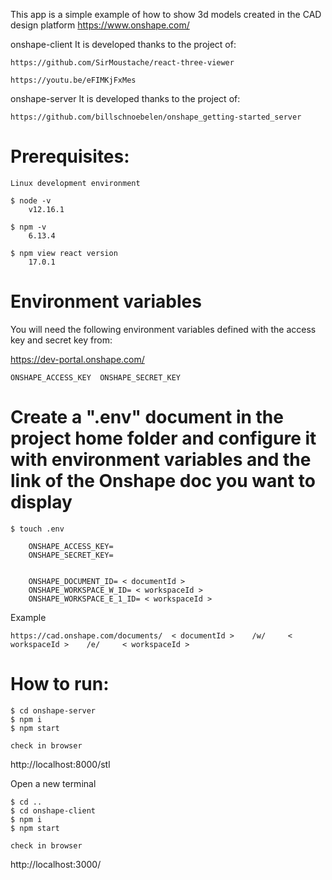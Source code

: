 This app is a simple example of how to show 3d models created in the CAD design platform https://www.onshape.com/


onshape-client
It is developed thanks to the project of: 
    
    https://github.com/SirMoustache/react-three-viewer

    https://youtu.be/eFIMKjFxMes
    
onshape-server
It is developed thanks to the project of: 
    
    https://github.com/billschnoebelen/onshape_getting-started_server

# Prerequisites:
    Linux development environment
    
    $ node -v
        v12.16.1

    $ npm -v
        6.13.4

    $ npm view react version
        17.0.1
        
# Environment variables
You will need the following environment variables defined with the access key and secret key from:

https://dev-portal.onshape.com/

    ONSHAPE_ACCESS_KEY  ONSHAPE_SECRET_KEY

# Create a ".env" document in the project home folder and configure it with environment variables and the link of the Onshape doc you want to display
    $ touch .env

        ONSHAPE_ACCESS_KEY=
        ONSHAPE_SECRET_KEY=


        ONSHAPE_DOCUMENT_ID= < documentId >
        ONSHAPE_WORKSPACE_W_ID= < workspaceId >
        ONSHAPE_WORKSPACE_E_1_ID= < workspaceId >
Example
    
    https://cad.onshape.com/documents/  < documentId >    /w/     < workspaceId >    /e/     < workspaceId >


# How to run:

    $ cd onshape-server
    $ npm i
    $ npm start

    check in browser

http://localhost:8000/stl

Open a new terminal

    $ cd ..
    $ cd onshape-client
    $ npm i
    $ npm start

    check in browser

http://localhost:3000/


 